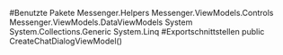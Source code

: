 #Benutzte Pakete
Messenger.Helpers
Messenger.ViewModels.Controls
Messenger.ViewModels.DataViewModels
System
System.Collections.Generic
System.Linq
#Exportschnittstellen
public CreateChatDialogViewModel()
